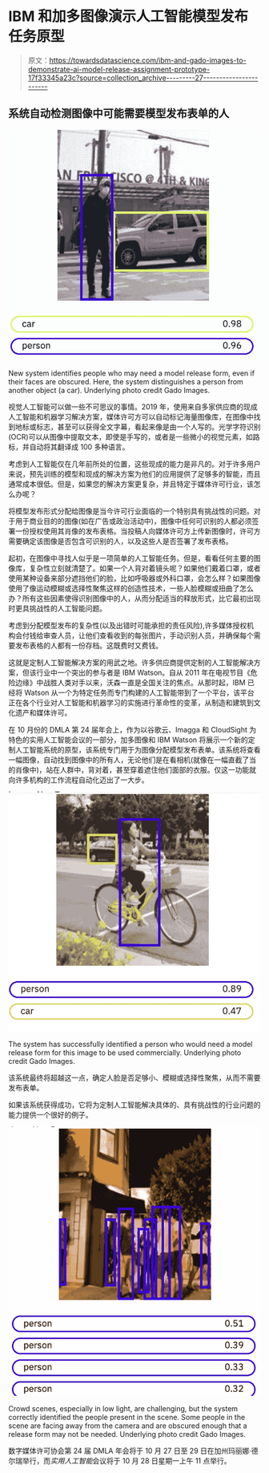 # IBM 和加多图像演示人工智能模型发布任务原型

> 原文：<https://towardsdatascience.com/ibm-and-gado-images-to-demonstrate-ai-model-release-assignment-prototype-17f33345a23c?source=collection_archive---------27----------------------->

## 系统自动检测图像中可能需要模型发布表单的人

![](img/3e487073f8fd076ebb9efd3a7cdba697.png)

New system identifies people who may need a model release form, even if their faces are obscured. Here, the system distinguishes a person from another object (a car). Underlying photo credit Gado Images.

视觉人工智能可以做一些不可思议的事情。2019 年，使用来自多家供应商的现成人工智能和机器学习解决方案，媒体许可方可以自动标记海量图像库，在图像中找到地标或标志，甚至可以获得全文字幕，看起来像是由一个人写的。光学字符识别(OCR)可以从图像中提取文本，即使是手写的，或者是一些微小的视觉元素，如路标，并自动将其翻译成 100 多种语言。

考虑到人工智能仅在几年前所处的位置，这些现成的能力是非凡的。对于许多用户来说，预先训练的模型和现成的解决方案为他们的应用提供了足够多的智能，而且通常成本很低。但是，如果您的解决方案更复杂，并且特定于媒体许可行业，该怎么办呢？

将模型发布形式分配给图像是当今许可行业面临的一个特别具有挑战性的问题。对于用于商业目的的图像(如在广告或政治活动中)，图像中任何可识别的人都必须签署一份授权使用其肖像的发布表格。当投稿人向媒体许可方上传新图像时，许可方需要确定该图像是否包含可识别的人，以及这些人是否签署了发布表格。

起初，在图像中寻找人似乎是一项简单的人工智能任务。但是，看看任何主要的图像库，复杂性立刻就清楚了。如果一个人背对着镜头呢？如果他们戴着口罩，或者使用某种设备来部分遮挡他们的脸，比如呼吸器或外科口罩，会怎么样？如果图像使用了像运动模糊或选择性聚焦这样的创造性技术，一些人脸模糊或扭曲了怎么办？所有这些因素使得识别图像中的人，从而分配适当的释放形式，比它最初出现时更具挑战性的人工智能问题。

考虑到分配模型发布的复杂性(以及出错时可能承担的责任风险),许多媒体授权机构会付钱给审查人员，让他们查看收到的每张图片，手动识别人员，并确保每个需要发布表格的人都有一份存档。这既费时又费钱。

这就是定制人工智能解决方案的用武之地。许多供应商提供定制的人工智能解决方案，但该行业中一个突出的参与者是 IBM Watson。自从 2011 年在电视节目《危险边缘》中战胜人类对手以来，沃森一直是全国关注的焦点。从那时起，IBM 已经将 Watson 从一个为特定任务而专门构建的人工智能带到了一个平台，该平台正在各个行业对人工智能和机器学习的实施进行革命性的变革，从制造和建筑到文化遗产和媒体许可。

在 10 月份的 DMLA 第 24 届年会上，作为以谷歌云、Imagga 和 CloudSight 为特色的实用人工智能会议的一部分，加多图像和 IBM Watson 将展示一个新的定制人工智能系统的原型，该系统专门用于为图像分配模型发布表单。该系统将查看一幅图像，自动找到图像中的所有人，无论他们是在看相机(就像在一幅直截了当的肖像中)，站在人群中，背对着，甚至穿着遮住他们面部的衣服。仅这一功能就向许多机构的工作流程自动化迈出了一大步。

![](img/c414f35bad78a7e5d0057b48888cc841.png)

The system has successfully identified a person who would need a model release form for this image to be used commercially. Underlying photo credit Gado Images.

该系统最终将超越这一点，确定人脸是否足够小、模糊或选择性聚焦，从而不需要发布表单。

如果该系统获得成功，它将为定制人工智能解决具体的、具有挑战性的行业问题的能力提供一个很好的例子。

![](img/e77913d88bac0cec5c0abfc7f61b98cf.png)

Crowd scenes, especially in low light, are challenging, but the system correctly identified the people present in the scene. Some people in the scene are facing away from the camera and are obscured enough that a release form may not be needed. Underlying photo credit Gado Images.

数字媒体许可协会第 24 届 DMLA 年会将于 10 月 27 日至 29 日在加州玛丽娜·德尔瑞举行，而*实用人工智能*会议将于 10 月 28 日星期一上午 11 点举行。